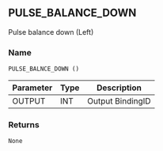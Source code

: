 ## PULSE\_BALANCE\_DOWN

Pulse balance down (Left)


### Name

`PULSE_BALNCE_DOWN ()`


| Parameter | Type | Description      |
| --------- | ---- | ---------------- |
| OUTPUT    | INT  | Output BindingID |


### Returns

`None`